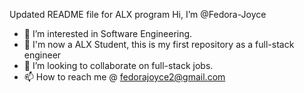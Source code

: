 Updated README file for ALX program
Hi, I’m @Fedora-Joyce
- 👀 I’m interested in Software Engineering.
- 🌱 I'm now a ALX Student, this is my first repository as a full-stack engineer
- 💞 I’m looking to collaborate on full-stack jobs.
- 📫 How to reach me @ fedorajoyce2@gmail.com
